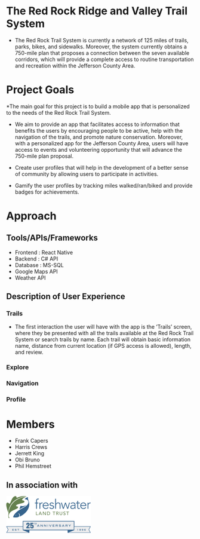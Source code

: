 # The Red Rock Ridge and Valley Trail System
* The Red Rock Trail System is currently a network of 125 miles of trails, parks, bikes, and sidewalks. Moreover, the system currently obtains a 750-mile plan that proposes a connection between the seven available corridors, which will provide a complete access to routine transportation and recreation within the Jefferson County Area.

# Project Goals

*The main goal for this project is to build a mobile app that is personalized to the needs of the Red Rock Trail System.

* We aim to provide an app that facilitates access to information that benefits the users by encouraging people to be active, help with the navigation of the trails, and promote nature conservation. Moreover, with a personalized app for the Jefferson County Area, users will have access to events and volunteering opportunity that will advance the 750-mile plan proposal. 

* Create user profiles that will help in the development of a better sense of community by allowing users to participate in activities. 

* Gamify the user profiles by tracking miles walked/ran/biked and provide badges for achievements. 


# Approach
## Tools/APIs/Frameworks

* Frontend : React Native
* Backend : C# API
* Database : MS-SQL 
* Google Maps API
* Weather API

## Description of User Experience

### Trails
* The first interaction the user will have with the app is the ‘Trails’ screen, where they be presented with all the trails available at the Red Rock Trail System or search trails by name. Each trail will obtain basic information name, distance from current location (if GPS access is allowed), length, and review.

### Explore

### Navigation

### Profile

# Members
* Frank Capers
* Harris Crews 
* Jerrett King 
* Obi Bruno
* Phil Hemstreet

## In association with
![alt text](FreshWaterLandTrust.png)

